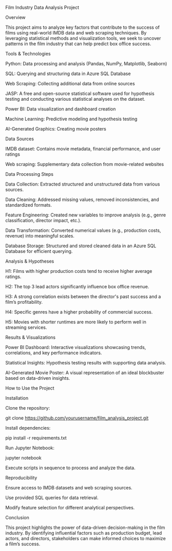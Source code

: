 Film Industry Data Analysis Project

Overview

This project aims to analyze key factors that contribute to the success of films using real-world IMDB data and web scraping techniques. By leveraging statistical methods and visualization tools, we seek to uncover patterns in the film industry that can help predict box office success.

Tools & Technologies

Python: Data processing and analysis (Pandas, NumPy, Matplotlib, Seaborn)

SQL: Querying and structuring data in Azure SQL Database

Web Scraping: Collecting additional data from online sources

JASP: A free and open-source statistical software used for hypothesis testing and conducting various statistical analyses on the dataset.

Power BI: Data visualization and dashboard creation

Machine Learning: Predictive modeling and hypothesis testing

AI-Generated Graphics: Creating movie posters

Data Sources

IMDB dataset: Contains movie metadata, financial performance, and user ratings

Web scraping: Supplementary data collection from movie-related websites

Data Processing Steps

Data Collection: Extracted structured and unstructured data from various sources.

Data Cleaning: Addressed missing values, removed inconsistencies, and standardized formats.

Feature Engineering: Created new variables to improve analysis (e.g., genre classification, director impact, etc.).

Data Transformation: Converted numerical values (e.g., production costs, revenue) into meaningful scales.

Database Storage: Structured and stored cleaned data in an Azure SQL Database for efficient querying.

Analysis & Hypotheses

H1: Films with higher production costs tend to receive higher average ratings.

H2: The top 3 lead actors significantly influence box office revenue.

H3: A strong correlation exists between the director's past success and a film’s profitability.

H4: Specific genres have a higher probability of commercial success.

H5: Movies with shorter runtimes are more likely to perform well in streaming services.

Results & Visualizations

Power BI Dashboard: Interactive visualizations showcasing trends, correlations, and key performance indicators.

Statistical Insights: Hypothesis testing results with supporting data analysis.

AI-Generated Movie Poster: A visual representation of an ideal blockbuster based on data-driven insights.

How to Use the Project

Installation

Clone the repository:

git clone https://github.com/yourusername/film_analysis_project.git

Install dependencies:

pip install -r requirements.txt

Run Jupyter Notebook:

jupyter notebook

Execute scripts in sequence to process and analyze the data.

Reproducibility

Ensure access to IMDB datasets and web scraping sources.

Use provided SQL queries for data retrieval.

Modify feature selection for different analytical perspectives.

Conclusion

This project highlights the power of data-driven decision-making in the film industry. By identifying influential factors such as production budget, lead actors, and directors, stakeholders can make informed choices to maximize a film’s success.
